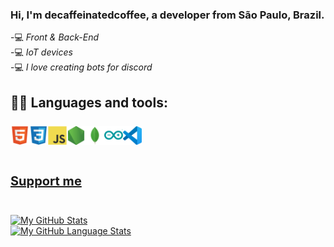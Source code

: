 
### Hi, I'm decaffeinatedcoffee, a developer from São Paulo, Brazil.

-💻 *Front & Back-End*  
-💻 *IoT devices*   
-💻 *I love creating bots for discord*
###
  **👨‍💻 Languages and tools:**  
  </br>
  <img src="https://raw.githubusercontent.com/devicons/devicon/00f02ef57fb7601fd1ddcc2fe6fe670fef3ae3e4/icons/html5/html5-original.svg" align="left" height="30" width="30" title="HTML5">
  <img src="https://raw.githubusercontent.com/devicons/devicon/00f02ef57fb7601fd1ddcc2fe6fe670fef3ae3e4/icons/css3/css3-original.svg" align="left" height="30" width="30" title="CSS3">
  <img src="https://raw.githubusercontent.com/devicons/devicon/00f02ef57fb7601fd1ddcc2fe6fe670fef3ae3e4/icons/javascript/javascript-original.svg" align="left" height="30" width="30" title="JavaScript">
<img src="https://raw.githubusercontent.com/devicons/devicon/2ae2a900d2f041da66e950e4d48052658d850630/icons/nodejs/nodejs-original.svg" align="left" height="30" width="30" title="Node JS">
<img src="https://raw.githubusercontent.com/devicons/devicon/2ae2a900d2f041da66e950e4d48052658d850630/icons/mongodb/mongodb-original.svg" align="left" height="30" width="30" title="Mongo DB">
  <img src="https://raw.githubusercontent.com/devicons/devicon/00f02ef57fb7601fd1ddcc2fe6fe670fef3ae3e4/icons/arduino/arduino-original.svg" align="left" height="30" width="30" title="Arduino"> 
  <img src="https://raw.githubusercontent.com/devicons/devicon/00f02ef57fb7601fd1ddcc2fe6fe670fef3ae3e4/icons/vscode/vscode-original.svg" align="left" height="30" width="30" title="VS code">    
<br>
<br>
<a href="https://www.buymeacoffee.com/decaffeincoffee" style="font-size:20px;">Support me</a>
<br>
<br>
---
  [![My GitHub Stats](https://github-readme-stats.vercel.app/api/?username=decaffeinatedcoffee&count_private=true&theme=tokyonight&showicons=true)]()   
 [![My GitHub Language Stats](https://github-readme-stats.vercel.app/api/top-langs/?username=decaffeinatedcoffee&langs_count=5&theme=tokyonight)]()    
  



 

 
